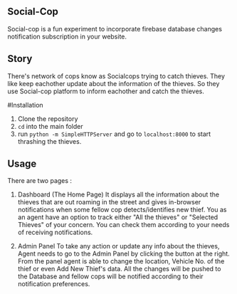 ## Social-Cop

Social-cop is a fun experiment to incorporate firebase database changes notification subscription in your website.

## Story
There's network of cops know as Socialcops trying to catch thieves. They like keep eachother update about the information of the thieves. So they use Social-cop platform to inform eachother and catch the thieves.

#Installation
1. Clone the repository
2. `cd` into the main folder
3. run `python -m SimpleHTTPServer` and go to `localhost:8000` to start thrashing the thieves.

## Usage
There are two pages :

1. Dashboard (The Home Page) 
It displays all the information about the thieves that are out roaming in the street and gives in-browser notifications when some fellow cop detects/identifies new thief.
You as an agent have an option to track either "All the thieves" or "Selected Thieves" of your concern. You can check them according to your needs of receiving notifications.

2. Admin Panel 
To take any action or update any info about the thieves, Agent needs to go to the Admin Panel by clicking the button at the right. From the panel agent is able to change the location, Vehicle No. of the thief or even Add New Thief's data. All the changes will be pushed to the Database and fellow cops will be notified according to their notification preferences.
